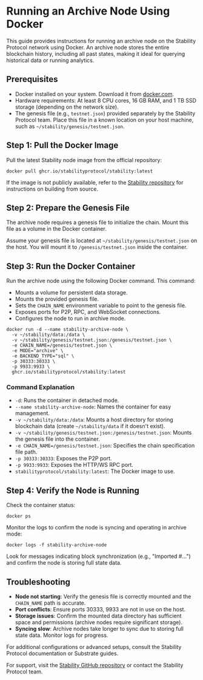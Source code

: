 # Running an Archive Node Using Docker

This guide provides instructions for running an archive node on the Stability Protocol network using Docker. An archive node stores the entire blockchain history, including all past states, making it ideal for querying historical data or running analytics.

## Prerequisites

- Docker installed on your system. Download it from [docker.com](https://www.docker.com/).
- Hardware requirements: At least 8 CPU cores, 16 GB RAM, and 1 TB SSD storage (depending on the network size).
- The genesis file (e.g., `testnet.json`) provided separately by the Stability Protocol team. Place this file in a known location on your host machine, such as `~/stability/genesis/testnet.json`.

## Step 1: Pull the Docker Image

Pull the latest Stability node image from the official repository:

```
docker pull ghcr.io/stabilityprotocol/stability:latest
```

If the image is not publicly available, refer to the [Stability repository](https://github.com/stabilityprotocol/stability) for instructions on building from source.

## Step 2: Prepare the Genesis File

The archive node requires a genesis file to initialize the chain. Mount this file as a volume in the Docker container.

Assume your genesis file is located at `~/stability/genesis/testnet.json` on the host. You will mount it to `/genesis/testnet.json` inside the container.

## Step 3: Run the Docker Container

Run the archive node using the following Docker command. This command:

- Mounts a volume for persistent data storage.
- Mounts the provided genesis file.
- Sets the `CHAIN_NAME` environment variable to point to the genesis file.
- Exposes ports for P2P, RPC, and WebSocket connections.
- Configures the node to run in archive mode.

```
docker run -d --name stability-archive-node \
  -v ~/stability/data:/data \
  -v ~/stability/genesis/testnet.json:/genesis/testnet.json \
  -e CHAIN_NAME=/genesis/testnet.json \
  -e MODE="archive" \
  -e BACKEND_TYPE="sql" \
  -p 30333:30333 \
  -p 9933:9933 \
  ghcr.io/stabilityprotocol/stability:latest
```

### Command Explanation

- `-d`: Runs the container in detached mode.
- `--name stability-archive-node`: Names the container for easy management.
- `-v ~/stability/data:/data`: Mounts a host directory for storing blockchain data (create `~/stability/data` if it doesn't exist).
- `-v ~/stability/genesis/testnet.json:/genesis/testnet.json`: Mounts the genesis file into the container.
- `-e CHAIN_NAME=/genesis/testnet.json`: Specifies the chain specification file path.
- `-p 30333:30333`: Exposes the P2P port.
- `-p 9933:9933`: Exposes the HTTP/WS RPC port.
- `stabilityprotocol/stability:latest`: The Docker image to use.

## Step 4: Verify the Node is Running

Check the container status:

```
docker ps
```

Monitor the logs to confirm the node is syncing and operating in archive mode:

```
docker logs -f stability-archive-node
```

Look for messages indicating block synchronization (e.g., "Imported #...") and confirm the node is storing full state data.

## Troubleshooting

- **Node not starting**: Verify the genesis file is correctly mounted and the `CHAIN_NAME` path is accurate.
- **Port conflicts**: Ensure ports 30333, 9933 are not in use on the host.
- **Storage issues**: Confirm the mounted data directory has sufficient space and permissions (archive nodes require significant storage).
- **Syncing slow**: Archive nodes take longer to sync due to storing full state data. Monitor logs for progress.

For additional configurations or advanced setups, consult the Stability Protocol documentation or Substrate guides.

For support, visit the [Stability GitHub repository](https://github.com/stabilityprotocol/stability) or contact the Stability Protocol team.
